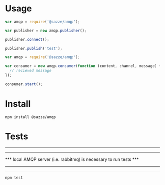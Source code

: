 Usage
============================
```javascript
var amqp = require('@sazze/amqp');

var publisher = new amqp.publisher();

publisher.connect();

publisher.publish('test');
```

```javascript
var amqp = require('@sazze/amqp');

var consumer = new amqp.consumer(function (content, channel, message) {
  // recieved message
});

consumer.start();
```

Install
============================
``` npm install @sazze/amqp ```

Tests
============================
*******************************************************************
***                                                             ***
*** local AMQP server (i.e. rabbitmq) is necessary to run tests ***
***                                                             ***
*******************************************************************

``` npm test ```